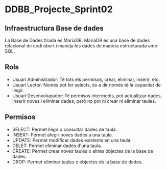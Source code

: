 # DDBB_Projecte_Sprint02

## Infraestructura Base de dades
La Base de Dades triada és MariaDB. MariaDB és una base de dades relacional de codi obert i maneja les dades de manera estructurada amb SQL.

## Rols
 - Usuari Administrador: Té tots els permisos, crear, eliminar, inserir, etc.
 - Usuari Lector: Només pot fer selects, és a dir només té la capacitat de llegir.
 - Usuari Desenvolupador: Té permisos intermedis, pot actualitzar dades, inserir noves i eliminar dades, però no pot ni crear ni eliminar taules.

## Permisos
 - SELECT: Permet llegir o consultar dades de taula.
 - INSERT: Permet afegir noves dades a una taula.
 - UPDATE: Permet modificar dades existents en una taula.
 - DELET: Permet eliminar dades d'una taula.
 - CREATE: Permet crear noves taules o altres objectes de la base de dades.
 - DROP: Permet eliminar taules o objectes de la base de dades.